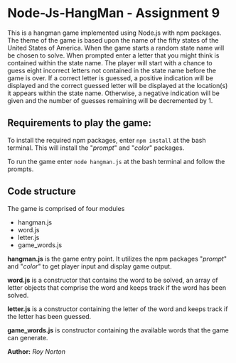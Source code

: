 # Node-Js-HangMan - Assignment 9

This is a hangman game implemented using Node.js with npm packages.  The theme of the game is based upon the name of the fifty states of the United States of America.  When the game starts a random state name will be chosen to solve.  When prompted enter a letter that you might think is contained within the state name.  The player will start with a chance to guess eight incorrect letters not contained in the state name before the game is over.  If a correct letter is guessed, a positive indication will be displayed and the correct guessed letter will be displayed at the location(s) it appears within the state name.  Otherwise, a negative indication will be given and the number of guesses remaining will be decremented by 1.

## Requirements to play the game:
To install the required npm packages, enter `npm install` at the bash terminal.  This will install the "*prompt*" and "*color*" packages.

To run the game enter `node hangman.js` at the bash terminal and follow the prompts.

## Code structure
The game is comprised of four modules
* hangman.js
* word.js
* letter.js
* game_words.js

**hangman.js** is the game entry point.  It utilizes the npm packages "*prompt*" and "*color*" to get player input and display game output.

**word.js** is a constructor that contains the word to be solved, an array of letter objects that comprise the word and keeps track if the word has been solved.

**letter.js** is a constructor containing the letter of the word and keeps track if the letter has been guessed.

**game_words.js** is constructor containing the available words that the game can generate.

**Author:** *Roy Norton*